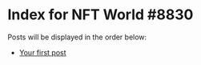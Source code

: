 # Index for NFT World #8830
Posts will be displayed in the order below:

- [Your first post](./001-first.md)

